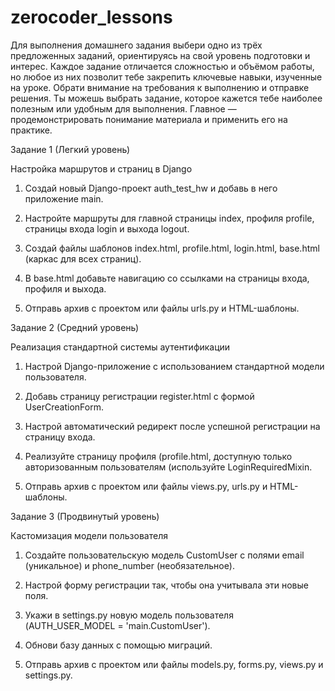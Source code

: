# zerocoder_lessons

Для выполнения домашнего задания выбери одно из трёх предложенных заданий, ориентируясь на свой уровень подготовки и интерес. Каждое задание отличается сложностью и объёмом работы, но любое из них позволит тебе закрепить ключевые навыки, изученные на уроке. Обрати внимание на требования к выполнению и отправке решения. Ты можешь выбрать задание, которое кажется тебе наиболее полезным или удобным для выполнения. Главное — продемонстрировать понимание материала и применить его на практике.

Задание 1 (Легкий уровень)

Настройка маршрутов и страниц в Django

1. Создай новый Django-проект auth_test_hw и добавь в него приложение main.

2. Настройте маршруты для главной страницы index, профиля profile, страницы входа login и выхода logout.

3. Создай файлы шаблонов index.html, profile.html, login.html, base.html (каркас для всех страниц).

4. В base.html добавьте навигацию со ссылками на страницы входа, профиля и выхода.

5. Отправь архив с проектом или файлы urls.py и HTML-шаблоны.



Задание 2 (Средний уровень)

Реализация стандартной системы аутентификации

1. Настрой Django-приложение с использованием стандартной модели пользователя.

2. Добавь страницу регистрации register.html с формой UserCreationForm.

3. Настрой автоматический редирект после успешной регистрации на страницу входа.

4. Реализуйте страницу профиля (profile.html, доступную только авторизованным пользователям (используйте LoginRequiredMixin.

5. Отправь архив с проектом или файлы views.py, urls.py и HTML-шаблоны.



 Задание 3 (Продвинутый уровень)

Кастомизация модели пользователя


1. Создайте пользовательскую модель CustomUser с полями email (уникальное) и phone_number (необязательное).

2. Настрой форму регистрации так, чтобы она учитывала эти новые поля.

3. Укажи в settings.py новую модель пользователя (AUTH_USER_MODEL = 'main.CustomUser').

4. Обнови базу данных с помощью миграций.

5. Отправь архив с проектом или файлы models.py, forms.py, views.py и settings.py.